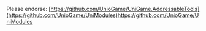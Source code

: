 Please endorse: [https://github.com/UnioGame/UniGame.AddressableTools](https://github.com/UnioGame/UniModules)https://github.com/UnioGame/UniModules
